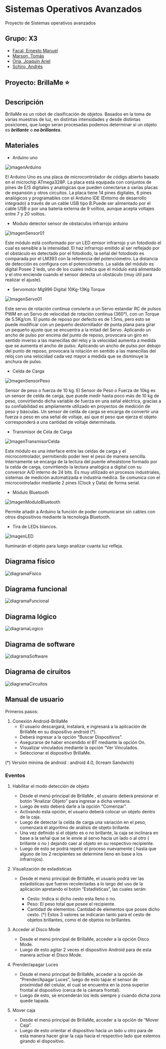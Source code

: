 Sistemas Operativos Avanzados
===============================
Proyecto de Sistemas operativos avanzados

Grupo: X3 <br /> 
-----------
* [Facal, Ernesto Manuel](https://github.com/ErnestoFacal)<br />
* [Marson, Tomás](https://github.com/tomimarson)
* [Oria, Joaquín Ariel](https://github.com/OriaJoaquin)<br /> 
* [Schiro, Andrés](https://github.com/ASchiro7)<br /> 

Proyecto: BrillaMe :star: <br /> 
---------
## Descripción

BrillaMe es un robot de clasificación de objetos. Basados en la toma de varias muestras de luz, en distintas intensidades y desde distintas posiciones, que luego seran procesadas podemos determinar si un objeto es ***brillante*** o ***no brillantes***.
## Materiales

* Arduino uno 

![imagenArduino](https://imgs.clipartwiki.com/clipimg/small/162-1623636_this-is-a-small-microcontroller-that-you-can.png)

El Arduino Uno es una placa de microcontrolador de código abierto basado en el microchip ATmega328P. La placa está equipada con conjuntos de pines de E/S digitales y analógicas que pueden conectarse a varias placas de expansión y otros circuitos. La placa tiene 14 pines digitales, 6 pines analógicos y programables con el Arduino IDE (Entorno de desarrollo integrado) a través de un cable USB tipo B.Puede ser alimentado por el cable USB o por una batería externa de 9 voltios, aunque acepta voltajes entre 7 y 20 voltios.


* Modulo detector sensor de obstaculos infrarrojo arduino 

![ImagenSensor01](https://www.luisllamas.es/wp-content/uploads/2016/06/arduino-detector-obstaculos-infrarrojos-componente.png)

Este módulo está conformado por un LED emisor infrarrojo y un fotodiodo el cual es sensible a la intensidad. El haz infrarrojo emitido al ser reflejado por el obstáculo es detectado por el fotodiodo, la señal del fotodiodo es comparada por el LM393 con la referencia del potenciómetro. La distancia de detección es configura con el potenciómetro. La salida del módulo es digital
Posee 2 leds, uno de los cuales indica que el módulo está alimentado y el otro enciende cuando el sensor detecta un obstáculo (muy útil para realizar el ajuste).


* Servomotor Mg996 Digital 10Kg-13Kg Torque

![ImagenServo01](https://afel.cl/content/uploads/servomotor-ds04-nfc.jpg)

Este servo de rotación continua convierte a un Servo estandar RC de pulsos PWM en un Servo de velocidad de rotación continua (360°), con un Torque de 5.5Kg/cm.
El punto de reposo por defecto es de 1.5ms, pero esto se puede modificar con un pequeño destornillador de punta plana para girar un pequeño ajuste que se encuentra a la mitad del Servo.
Aplicando un ancho de pulso por encima del punto de reposo, provocara un giro en sentido inverso a las manecillas del reloj y la velocidad aumenta a medida que se aumenta el ancho de pulso. 
Aplicando un ancho de pulso por debajo del punto de reposo, provocara la rotación en sentido a las manecillas del reloj con una velocidad cada vez mayor a medida que se disminuye la anchura de pulso.


* Celda de Carga

![ImagenSensorPeso](http://tdrobotica.co/2463/celda-de-carga-de-1-kg-barra-recta.jpg)

Sensor de peso o fuerza de 10 kg. El Sensor de Peso o Fuerza de 10kg es un sensor de celda de carga, que puede medir hasta poco más de 10 kg de peso, convirtiendo dicha variable de fuerza en una señal eléctrica, gracias a su confiabilidad es ampliamente utilizado en proyectos de medición de peso y básculas. Un sensor de celda de carga se encarga de convertir una fuerza o peso en una señal de voltaje, así que el peso que ejerza el objeto corresponderá a una cantidad de voltaje determinada.


* Transmisor de Cela de Carga

![ImagenTransmisorCelda](http://www.naylampmechatronics.com/464-large_default/modulo-hx711-transmisor-de-celda-de-carga.jpg)

Este módulo es una interface entre las celdas de carga y el microcontrolador, permitiendo poder leer el peso de manera sencilla. Internamente se encarga de la lectura del puente wheatstone formado por la celda de carga, convirtiendo la lectura analógica a digital con su conversor A/D interno de 24 bits.
Es muy utilizado en procesos industriales, sistemas de medición automatizada e industria médica.
Se comunica con el microcontrolador mediante 2 pines (Clock y Data) de forma serial.


* Módulo Bluetooth

![ImagenModuloBluetooth](http://www.maxelectronica.cl/5-large_default/modulo-bluetooth-serial-ttl-esclavo-hc-06.jpg)

Permite añadir a Arduino la función de poder comunicarse sin cables con otros dispositivos mediante la tecnología Bluetooth.

  
* Tira de LEDs blancos.

![ImagenLED](https://cdn1.efectoled.com/13033/tira-led-220v-ac-smd5050-60-led-m-5-metros.jpg)

Iluminarán el objeto para luego analizar cuanta luz refleja.

## Diagrama físico

![diagramaFisico](https://github.com/OriaJoaquin/X3/blob/master/Diagramas/DiagramaFisico.png)

## Diagrama funcional

![diagramaFuncional](https://github.com/OriaJoaquin/X3/blob/master/Diagramas/DiagramaFuncional.png)

## Diagrama lógico

![diagramaLogico](https://github.com/OriaJoaquin/X3/blob/master/Diagramas/Diagrama_logico.png)

## Diagrama de software

![diagramaSoftware](https://github.com/OriaJoaquin/X3/blob/master/Diagramas/Diagrama_software.png)

## Diagrama de ciruitos

![diagramaCircuitos](https://github.com/OriaJoaquin/X3/blob/master/Diagramas/Diagrama_circuito.png)


## Manual de usuario 
Primeros pasos: 
 
1) Conexión Android-BrillaMe 
   - El usuario descargará, instalará, e ingresará a la aplicación de BrillaMe en su dispositivo android (*). 
   - Deberá ingresar a la opción “Buscar Dispositivos”.
   - Asegurarse de haber encendido el BT mediante la opción On.
   - Visualizar vinculados mediante la opción “Ver Vinculados.
   - Seleccionar el dispositivo BrillaMe.
 
(*) Versión mínima de android : android 4.0, (Icream Sandwich)
 
### Eventos 
 
1. Habilitar el modo detección de objeto 
   - Desde el menú principal de BrillaMe , el usuario deberá presionar el botón “Analizar Objeto” para ingresar a dicha ventana.
   - Luego de esto deberá darle a la opción “Comenzar”.
   - Activando esta opción, el usuario deberá colocar un objeto dentro de la caja.
   - Luego de detectar la celda de carga una variación en el peso, comenzará el algoritmo de análisis de objeto brillante.
   - Una vez definido si el objeto es o no brillante, la caja se inclinara en base a la señal que se le envie al servo hacia un lado o al otro ( brillante o no ) dejando caer al objeto en su respectivo recipiente.
   - Luego de esto se podrá repetir el proceso nuevamente ( hasta que alguno de los 2 recipientes se determine lleno en base a los infrarrojos).
 
2. Visualización de estadísticas 
   - Desde el menú principal de BrillaMe, el usuario podrá ver las estadísticas que fueron recolectadas a lo largo del uso de la aplicación apretando el botón “Estadísticas”, las cuales serán: 
 
     - Cesto: Indica si dicho cesto esta lleno o no. 
     - Peso: El peso total que posee el recipiente.
     - Cantidad de elementos: Cantidad de elementos que posee dicho cesto.
(*) Estos 3 valores se indicaran tanto para el cesto de objetos brillantes, como el de objetos no brillantes.
3. Acceder al Disco Mode
   - Desde el menú principal de BrillaMe, acceder a la opción Disco Mode.
   - Luego de esto agitar 2 veces el dispositivo Android para de esta manera activar el Disco Mode.

4. Prender/apagar Luces
   - Desde el menú principal de BrillaMe, acceder a la opción de “Prender/Apagar Luces”, luego de esto tapar el sensor de proximidad del celular, el cual se encuentra en la zona superior frontal al dispositivo (cerca de la cámara frontal).
   - Luego de esto, se encenderán los leds siempre y cuando dicha zona quede tapada.


5. Mover caja
   - Desde el menú principal de BrillaMe, acceder a la opción de “Mover Caja”.
   - Luego de esto orientar el dispositivo hacia un lado u otro para de esta manera hacer girar la caja hacia el respectivo lado que estemos girando el dispositivo.
